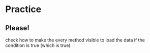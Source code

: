 # Practice

## Please!

check how to make the every method visible to load the data if the condition is true (which is true)
